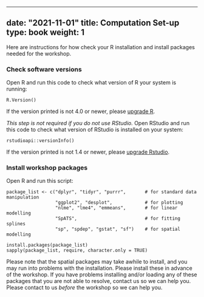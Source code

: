 
---
date: "2021-11-01"
title: Computation Set-up
type: book
weight: 1
---

Here are instructions for how check your R installation and install packages needed for the workshop.  

### Check software versions 

Open R and run this code to check what version of R your system is running: 
```
R.Version()
```
If the version printed is not 4.0 or newer, please [upgrade R](https://cran.r-project.org/). 

*This step is not required if you do not use RStudio.* Open RStudio and run this code to check what version of RStudio is installed on your system: 

```
rstudioapi::versionInfo()
```

If the version printed is not 1.4 or newer, please [upgrade Rstudio](https://www.rstudio.com/products/rstudio/download/). 


### Install workshop packages 

Open R and run this script:  
```
package_list <- c("dplyr", "tidyr", "purrr",       # for standard data manipulation
                  "ggplot2", "desplot",            # for plotting
                  "nlme", "lme4", "emmeans",       # for linear modelling
                  "SpATS",                         # for fitting splines
                  "sp", "spdep", "gstat", "sf")    # for spatial modelling

install.packages(package_list)
sapply(package_list, require, character.only = TRUE)
```

Please note that the spatial packages may take awhile to install, and you may run into problems with the installation. Please install these in advance of the workshop. If you have problems installing and/or loading any of these packages that you are not able to resolve, contact us so we can help you. Please contact to us *before* the workshop so we can help you.

